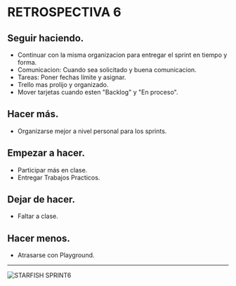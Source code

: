 # RETROSPECTIVA 6

## Seguir haciendo.
- Continuar con la misma organizacion para entregar el sprint en tiempo y forma.
- Comunicacion: Cuando sea solicitado y buena comunicacion.
- Tareas: Poner fechas límite y asignar.
- Trello mas prolijo y organizado.
- Mover tarjetas cuando esten "Backlog" y "En proceso".

## Hacer más.
- Organizarse mejor a nivel personal para los sprints.

## Empezar a hacer.
- Participar más en clase.
- Entregar Trabajos Practicos.

## Dejar de hacer.
- Faltar a clase.

## Hacer menos.
- Atrasarse con Playground.

 ___
![STARFISH SPRINT6](https://github.com/roxannerbr/grupo_10_TiendArgenta/blob/master/Extras/Retro/StarfishRetro6.png)
